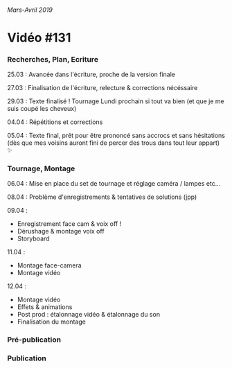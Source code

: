 ###### Mars-Avril 2019
# Vidéo #131

### Recherches, Plan, Ecriture
25.03 : Avancée dans l'écriture, proche de la version finale

27.03 : Finalisation de l'écriture, relecture & corrections nécéssaire

29.03 : Texte finalisé ! Tournage Lundi prochain si tout va bien (et que je me suis coupé les cheveux)

04.04 : Répétitions et corrections

05.04 : Texte final, prêt pour être prononcé sans accrocs et sans hésitations (dès que mes voisins auront fini de percer des trous dans tout leur appart) :sparkles:

### Tournage, Montage
06.04 : Mise en place du set de tournage et réglage caméra / lampes etc...

08.04 : Problème d'enregistrements & tentatives de solutions (jpp)

09.04 :
- Enregistrement face cam & voix off !
- Dérushage & montage voix off
- Storyboard 

11.04 :
- Montage face-camera
- Montage vidéo

12.04 :
- Montage vidéo
- Effets & animations
- Post prod : étalonnage vidéo & étalonnage du son
- Finalisation du montage

### Pré-publication

### Publication

